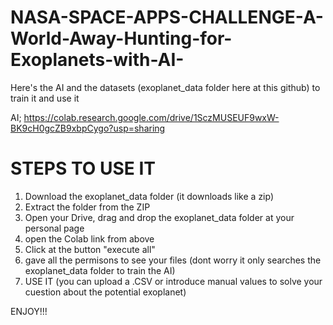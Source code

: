 # NASA-SPACE-APPS-CHALLENGE-A-World-Away-Hunting-for-Exoplanets-with-AI-
Here's the AI and the datasets (exoplanet_data folder here at this github) to train it and use it

AI;
https://colab.research.google.com/drive/1SczMUSEUF9wxW-BK9cH0gcZB9xbpCygo?usp=sharing

# STEPS TO USE IT
1) Download the exoplanet_data folder (it downloads like a zip)
2) Extract the folder from the ZIP
3) Open your Drive, drag and drop the exoplanet_data folder at your personal page
4) open the Colab link from above
5) Click at the button "execute all"
6) gave all the permisons to see your files (dont worry it only searches the exoplanet_data folder to train the AI)
7) USE IT (you can upload a .CSV or introduce manual values to solve your cuestion about the potential exoplanet)

ENJOY!!!
